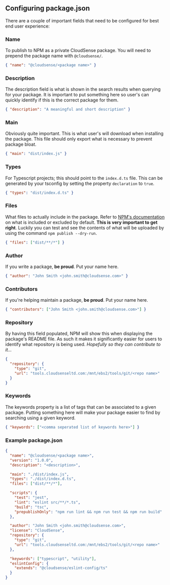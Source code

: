 ## Configuring package.json

There are a couple of important fields that need to be configured for best end user experience:

### Name

To publish to NPM as a private CloudSense package. You will need to prepend the package name with `@cloudsense/`.

```json
{ "name": "@cloudsense/<package name>" }
```

### Description

The description field is what is shown in the search results when querying for your package. It is important to put something here so user's can quickly identify if this is the correct package for them.

```json
{ "description": "A meaningful and short description" }
```

### Main

Obviously quite important. This is what user's will download when installing the package. This file should only export what is necessary to prevent package bloat.

```json
{ "main": "dist/index.js" }
```

### Types

For Typescript projects; this should point to the `index.d.ts` file. This can be generated by your tsconfig by setting the property `declaration` to `true`.

```json
{ "types": "dist/index.d.ts" }
```

### Files

What files to actually include in the package. Refer to [NPM's documentation](https://docs.npmjs.com/files/package.json#files) on what is included or excluded by default. **This is very important to get right**. Luckily you can test and see the contents of what will be uploaded by using the command `npm publish --dry-run`.

```json
{ "files": ["dist/**/*"] }
```

### Author

If you write a package, **be proud**. Put your name here.

```json
{ "author": "John Smith <john.smith@cloudsense.com>" }
```

### Contributors

If you're helping maintain a package, **be proud**. Put your name here.

```json
{ "contributors": ["John Smith <john.smith@cloudsense.com>"] }
```

### Repository

By having this field populated, NPM will show this when displaying the package's README file. As such it makes it significantly easier for users to identify what repository is being used. _Hopefully so they can contribute to it..._

```json
{
  "repository": {
    "type": "git",
    "url": "tools.cloudsenseltd.com:/mnt/ebs2/tools/git/<repo name>"
  }
}
```

### Keywords

The keywords property is a list of tags that can be associated to a given package. Putting something here will make your package easier to find by searching using a given keyword.

```json
{ "keywords": ["<comma seperated list of keywords here>"] }
```

### Example package.json

```json
{
  "name": "@cloudsense/<package name>",
  "version": "1.0.0",
  "description": "<description>",

  "main": "./dist/index.js",
  "types": "./dist/index.d.ts",
  "files": ["dist/**/*"],

  "scripts": {
    "test": "jest",
    "lint": "eslint src/**/*.ts",
    "build": "tsc",
    "prepublishOnly": "npm run lint && npm run test && npm run build"
  },

  "author": "John Smith <john.smith@cloudsense.com>",
  "license": "CloudSense",
  "repository": {
    "type": "git",
    "url": "tools.cloudsenseltd.com:/mnt/ebs2/tools/git/<repo name>"
  },

  "keywords": ["typescript", "utility"],
  "eslintConfig": {
    "extends": "@cloudsense/eslint-config/ts"
  }
}
```
